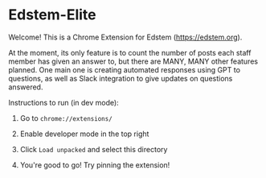 # Edstem-Elite

Welcome! This is a Chrome Extension for Edstem (https://edstem.org).

At the moment, its only feature is to count the number of posts each staff member has given an answer to, but there are MANY, MANY other features planned. One main one is creating automated responses using GPT to questions, as well as Slack integration to give updates on questions answered.

Instructions to run (in dev mode):

1. Go to `chrome://extensions/`

2. Enable developer mode in the top right

3. Click `Load unpacked` and select this directory

4. You're good to go! Try pinning the extension!
